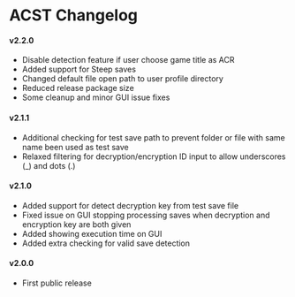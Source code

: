 ACST Changelog
==============

#### v2.2.0
- Disable detection feature if user choose game title as ACR
- Added support for Steep saves
- Changed default file open path to user profile directory
- Reduced release package size
- Some cleanup and minor GUI issue fixes

#### v2.1.1
- Additional checking for test save path to prevent folder or file with same name been used as test save
- Relaxed filtering for decryption/encryption ID input to allow underscores (_) and dots (.)

#### v2.1.0
- Added support for detect decryption key from test save file
- Fixed issue on GUI stopping processing saves when decryption and encryption key are both given
- Added showing execution time on GUI
- Added extra checking for valid save detection

#### v2.0.0
- First public release
